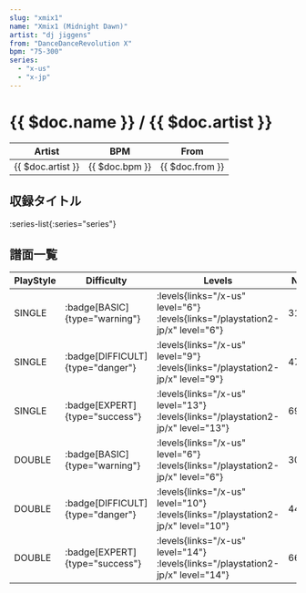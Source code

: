 ```yaml
---
slug: "xmix1"
name: "Xmix1 (Midnight Dawn)"
artist: "dj jiggens"
from: "DanceDanceRevolution X"
bpm: "75-300"
series:
  - "x-us"
  - "x-jp"
---
```


# {{ $doc.name }} / {{ $doc.artist }}

|Artist|BPM|From|
|------|---|----|
|{{ $doc.artist }}|{{ $doc.bpm }}|{{ $doc.from }}|

## 収録タイトル

:series-list{:series="series"}

## 譜面一覧

|PlayStyle|Difficulty|Levels|Notes|Movie|
|---------|----------|------|-----|-----|
|SINGLE| :badge[BASIC]{type="warning"}| :levels{links="/x-us" level="6"}  :levels{links="/playstation2-jp/x" level="6"}|311/14||
|SINGLE| :badge[DIFFICULT]{type="danger"}| :levels{links="/x-us" level="9"}  :levels{links="/playstation2-jp/x" level="9"}|472/23||
|SINGLE| :badge[EXPERT]{type="success"}| :levels{links="/x-us" level="13"}  :levels{links="/playstation2-jp/x" level="13"}|697/22||
|DOUBLE| :badge[BASIC]{type="warning"}| :levels{links="/x-us" level="6"}  :levels{links="/playstation2-jp/x" level="6"}|308/15||
|DOUBLE| :badge[DIFFICULT]{type="danger"}| :levels{links="/x-us" level="10"}  :levels{links="/playstation2-jp/x" level="10"}|448/12||
|DOUBLE| :badge[EXPERT]{type="success"}| :levels{links="/x-us" level="14"}  :levels{links="/playstation2-jp/x" level="14"}|667/12||

